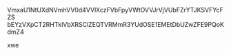 VmxaU1NtUXdNVmhVV0d4VVlXczFVbFpyVWtOVVJrVjVUbFZrYTJKSVFYcFZS
bEYzVXpCT2RHTklVbXRSClZEQTVRMmR3YUdOSE1EMEtDbUZwZFE9PQoKdmZ4

xwe